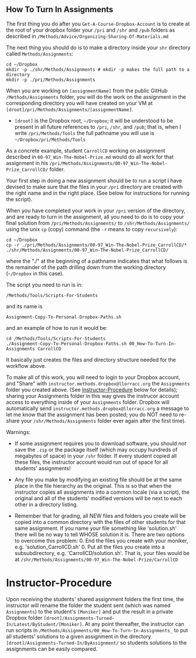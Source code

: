 
How To Turn In Assignments
--------------------------

The first thing you do after you `Get-A-Course-Dropbox-Account` is to create at the root of your dropbox folder your `/pri` and `/shr` and `/pub` folders as described in `/Methods/Advice/Organizing-Sharing-Of-Materials.md`

The next thing you should do is to make a directory inside your `shr` directory called `Methods/Assignments`:

	cd ~/Dropbox
	mkdir -p ./shr/Methods/Assignments # mkdir -p makes the full path to a directory
	mkdir -p ./pri/Methods/Assignments

When you are working on `[assignmentName]` from the public GitHub `/Methods/Assignments` folder, you will do the work on the assignment in the corresponding directory you will have created on your VM at `[droot]/pri/Methods/Assignments/[assignmentName]`.  
   * `[droot]` is the Dropbox root, `~/Dropbox`; it will be understood to be present in all future references to `/pri`, `/shr`, and `/pub`; that is, when I write `/pri/Methods/Tools` the full pathname you will use is `~/Dropbox/pri/Methods/Tools`

As a concrete example, student `CarrollCD` working on assignment described in `00-97_Win-The-Nobel-Prize.md` would do all work for that assignment in his `/pri/Methods/Assignments/00-97_Win-The-Nobel-Prize_CarrollCD/` folder.

Your first step in doing a new assignment should be to run a script I have devised to make sure that the files in your `/pri` directory are created with the right name and in the right place.  (See below for instructions for running the script).

When you have completed your work in your `/pri` version of the directory, and are ready to turn in the assignment, all you need to do is to copy your final solution from `/pri/Methods/Assignments/` to `/shr/Methods/Assignments/` using the unix `cp` (copy) command (the `-r` means to copy `recursively`):

    cd ~/Dropbox
    cp -r ./pri/Methods/Assignments/00-97_Win-The-Nobel-Prize_CarrollCD/* ./shr/Methods/Assignments/00-97_Win-The-Nobel-Prize_CarrollCD/

where the "./" at the beginning of a pathname indicates that what follows is the remainder of the path drilling down from the working directory (`~/Dropbox` in this case).

The script you need to run is in:

    /Methods/Tools/Scripts-For-Students

and its name is

	Assignment-Copy-To-Personal-Dropbox-Paths.sh

and an example of how to run it would be:

	cd /Methods/Tools/Scripts-For-Students
	./Assignment-Copy-To-Personal-Dropbox-Paths.sh 00_How-To-Turn-In-Assignments CarrollCD

It basically just creates the files and directory structure needed for the workflow above.

To make all of this work, you will need to login to your Dropbox account, and "Share" with `instructor.methods.dropbox@llorracc.org` the `Assignments` folder you created above.  (See [Instructor-Procedure](#Instructor-Procedure)  below for details); sharing your Assignments folder in this way gives the instrucor account access to  everything inside of your `Assignments` folder.  Dropbox will automatically send `instructor.methods.dropbox@llorracc.org` a message to let me know that the assignment has been posted; you do NOT need to re-share your `/shr/Methods/Assignments` folder ever again after the first time).

Warnings:

* If some assignment requires you to download software, you should _not_ save the `.zip` or the package itself (which may occupy hundreds of megabytes of space) in your `/shr` folder. If every student copied all these files, the instructor account would run out of space for all students' assignments!

* Any file you make by modifying an existing file should be at the same place in the file hierarchy as the original. This is so that when the instructor copies all assignments into a common locale (via a script), the original and all of the students' modified versions will be next to each other in a directory listing.

* Remember that for grading, all NEW files and folders you create will be copied into a common directory with the files of other students for that same assignment. If you name your file something like 'solution.sh' there will be no way to tell WHOSE solution it is. There are two options to overcome this problem:
	   0. End the files you create with your moniker, e.g. 'solution_CarrollCD.sh'
	   0. Put all the files you create into a subsubdirectory, e.g. 'CarrollCD/solution.sh'. That is, your files would be at `/shr/Methods/Assignments/00-97_Win-The-Nobel-Prize/CarrollCD`

# Instructor-Procedure
Upon receiving the students' shared assignment folders the first time, the instructor will rename the folder the student sent (which was named `Assignments`) to the student's `[Moniker]` and put the result in a private Dropbox folder `[droot]/Assignments-Turned-In/Latest/ByStudent/[Moniker]`.  At any point thereafter, the instructor can run scripts in `/Methods/Assignments/00_How-To-Turn-In-Assignments_` to put all students' solutions to a given assignment in the directory `[droot]/Assignments-Turned-In/ByAssignment/` so students solutions to the assignments can be easily compared.
